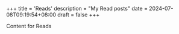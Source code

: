 +++
title = 'Reads'
description = "My Read posts"
date = 2024-07-08T09:19:54+08:00
draft = false
+++

Content for Reads

